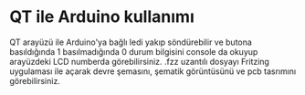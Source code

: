 # QT ile Arduino kullanımı
 QT arayüzü ile Arduino'ya bağlı ledi yakıp söndürebilir ve butona basıldığında 1 basılmadığında 0 durum bilgisini console da okuyup arayüzdeki LCD numberda görebilirsiniz.
                .fzz uzantılı dosyayı Fritzing uygulaması ile açarak devre şemasını, şematik görüntüsünü ve pcb tasrımını görebilirsiniz.
